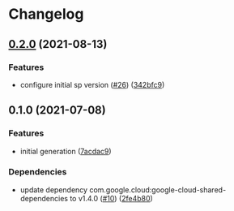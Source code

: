 # Changelog

## [0.2.0](https://www.github.com/googleapis/java-dataflow/compare/v0.1.0...v0.2.0) (2021-08-13)


### Features

* configure initial sp version ([#26](https://www.github.com/googleapis/java-dataflow/issues/26)) ([342bfc9](https://www.github.com/googleapis/java-dataflow/commit/342bfc9277d307708578b0c541d640b60caa2079))

## 0.1.0 (2021-07-08)


### Features

* initial generation ([7acdac9](https://www.github.com/googleapis/java-dataflow/commit/7acdac9223755b91f3bef5120525fcb379224ee8))


### Dependencies

* update dependency com.google.cloud:google-cloud-shared-dependencies to v1.4.0 ([#10](https://www.github.com/googleapis/java-dataflow/issues/10)) ([2fe4b80](https://www.github.com/googleapis/java-dataflow/commit/2fe4b80f00117e4024f3819e43fcd783c5daf6be))
